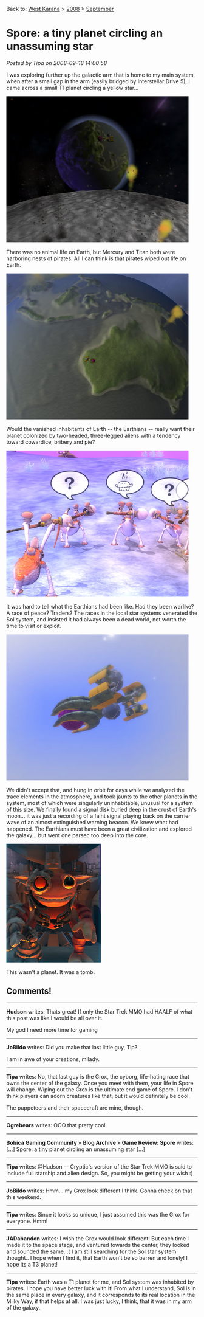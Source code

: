 Back to: [West Karana](/posts/westkarana.md) > [2008](/posts/2008/westkarana.md) > [September](./westkarana.md)
# Spore: a tiny planet circling an unassuming star

*Posted by Tipa on 2008-09-18 14:00:58*

I was exploring further up the galactic arm that is home to my main system, when after a small gap in the arm (easily bridged by Interstellar Drive 5), I came across a small T1 planet circling a yellow star...

![](../../../uploads/2008/09/sporeapp-2008-09-15-19-03-17-371.jpg "sporeapp-2008-09-15-19-03-17-371")

There was no animal life on Earth, but Mercury and Titan both were harboring nests of pirates. All I can think is that pirates wiped out life on Earth.

![](../../../uploads/2008/09/sporeapp-2008-09-15-18-58-08-22.jpg "sporeapp-2008-09-15-18-58-08-22")

Would the vanished inhabitants of Earth -- the Earthians -- really want their planet colonized by two-headed, three-legged aliens with a tendency toward cowardice, bribery and pie? 

![](../../../uploads/2008/09/sporeapp-2008-09-11-21-20-18-24.jpg "sporeapp-2008-09-11-21-20-18-24")

It was hard to tell what the Earthians had been like. Had they been warlike? A race of peace? Traders? The races in the local star systems venerated the Sol system, and insisted it had always been a dead world, not worth the time to visit or exploit.

![](../../../uploads/2008/09/sporeapp-2008-09-11-23-25-49-86.jpg "sporeapp-2008-09-11-23-25-49-86")

We didn't accept that, and hung in orbit for days while we analyzed the trace elements in the atmosphere, and took jaunts to the other planets in the system, most of which were singularly uninhabitable, unusual for a system of this size. We finally found a signal disk buried deep in the crust of Earth's moon... it was just a recording of a faint signal playing back on the carrier wave of an almost extinguished warning beacon. We knew what had happened. The Earthians must have been a great civilization and explored the galaxy... but went one parsec too deep into the core.

![](../../../uploads/2008/09/sporeapp-2008-09-13-00-53-24-32.jpg "sporeapp-2008-09-13-00-53-24-32")

This wasn't a planet. It was a tomb.

## Comments!

---

**Hudson** writes: Thats great! If only the Star Trek MMO had HAALF of what this post was like I would be all over it. 

My god I need more time for gaming

---

**JoBildo** writes: Did you make that last little guy, Tip?

I am in awe of your creations, milady.

---

**Tipa** writes: No, that last guy is the Grox, the cyborg, life-hating race that owns the center of the galaxy. Once you meet with them, your life in Spore will change. Wiping out the Grox is the ultimate end game of Spore. I don't think players can adorn creatures like that, but it would definitely be cool.

The puppeteers and their spacecraft are mine, though.

---

**Ogrebears** writes: OOO that pretty cool.

---

**Bohica Gaming Community &raquo; Blog Archive &raquo; Game Review: Spore** writes: [...] Spore: a tiny planet circling an unassuming star [...]

---

**Tipa** writes: @Hudson -- Cryptic's version of the Star Trek MMO is said to include full starship and alien design. So, you might be getting your wish :)

---

**JoBildo** writes: Hmm... my Grox look different I think. Gonna check on that this weekend.

---

**Tipa** writes: Since it looks so unique, I just assumed this was the Grox for everyone. Hmm!

---

**JADabandon** writes: I wish the Grox would look different!
But each time I made it to the space stage, and ventured towards the center, they looked and sounded the same. :(
I am still searching for the Sol star system thought.. I hope when I find it, that Earth won't be so barren and lonely! I hope its a T3 planet!

---

**Tipa** writes: Earth was a T1 planet for me, and Sol system was inhabited by pirates. I hope you have better luck with it! From what I understand, Sol is in the same place in every galaxy, and it corresponds to its real location in the Milky Way, if that helps at all. I was just lucky, I think, that it was in my arm of the galaxy.

